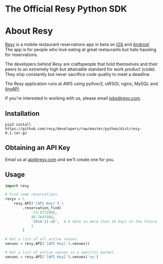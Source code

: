 The Official Resy Python SDK
============================

# About Resy

[Resy](http://resy.com/) is a mobile restaurant reservations app in beta on [iOS](https://itunes.apple.com/us/app/resy/id866163372?ls=1&mt=8) and [Android](https://play.google.com/store/apps/details?id=com.resy.android).  The app is for people who love eating at great restaurants but hate hassling for reservations.

The developers behind Resy are craftspeople that hold themselves and their peers to an extremely high but attainable standard for work product (code).  They ship constantly but never sacrifice code quality to meet a deadline.

The Resy application runs at AWS using python3, uWSGI, nginx, MySQL and [tinyAPI](https://github.com/mcmontero/tinyAPI).

If you're interested in working with us, please email jobs@resy.com.

## Installation

    pip3 install https://github.com/resy/developers/raw/master/python/dist/resy-0.1.tar.gz

## Obtaining an API Key

Email us at api@resy.com and we'll create one for you.

## Usage

```python
import resy

# Find some reservations.
resys = \
    resy.API('[API Key]') \
        .reservation_find(
            -73.9772046,
            40.7643304,
            '2014-11-26',  # A date no more than 10 days in the future.
            2
        )

# Get a list of all active venues.
venues = resy.API('[API Key]').venues()

# Get a list of active venues in a specific market.
venues = resy.API('[API Key]').venues('ny')
```
